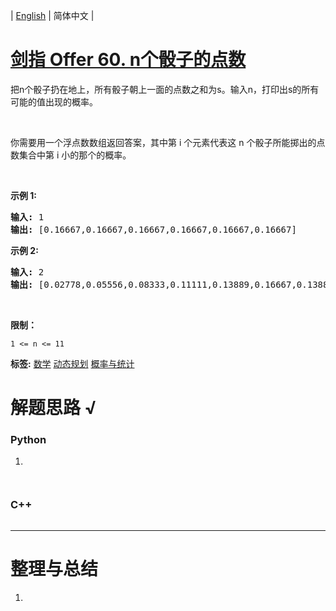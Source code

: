 | [English](README_EN.md) | 简体中文 |

# [剑指 Offer 60. n个骰子的点数](https://leetcode.cn/problems/nge-tou-zi-de-dian-shu-lcof)
<p>把n个骰子扔在地上，所有骰子朝上一面的点数之和为s。输入n，打印出s的所有可能的值出现的概率。</p>

<p>&nbsp;</p>

<p>你需要用一个浮点数数组返回答案，其中第 i 个元素代表这 n 个骰子所能掷出的点数集合中第 i 小的那个的概率。</p>

<p>&nbsp;</p>

<p><strong>示例 1:</strong></p>

<pre><strong>输入:</strong> 1
<strong>输出:</strong> [0.16667,0.16667,0.16667,0.16667,0.16667,0.16667]
</pre>

<p><strong>示例&nbsp;2:</strong></p>

<pre><strong>输入:</strong> 2
<strong>输出:</strong> [0.02778,0.05556,0.08333,0.11111,0.13889,0.16667,0.13889,0.11111,0.08333,0.05556,0.02778]</pre>

<p>&nbsp;</p>

<p><strong>限制：</strong></p>

<p><code>1 &lt;= n &lt;= 11</code></p>

**标签:**  [数学](https://leetcode.cn/tag/math) [动态规划](https://leetcode.cn/tag/dynamic-programming) [概率与统计](https://leetcode.cn/tag/probability-and-statistics) 
# 解题思路 √

### Python

1. 

```python

```


```python

```

### C++

```cpp

```

---



# 整理与总结

1. 